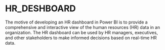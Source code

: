 # HR_DESHBOARD
The motive of developing an HR dashboard in Power BI is to provide a comprehensive and interactive view of the human resources (HR) data in an organization. The HR dashboard can be used by HR managers, executives, and other stakeholders to make informed decisions based on real-time HR data.
